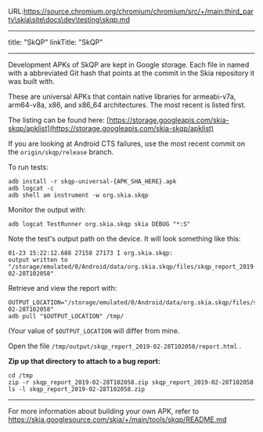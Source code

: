 URL:https://source.chromium.org/chromium/chromium/src/+/main:third_party\skia\site\docs\dev\testing\skqp.md

---
title: "SkQP"
linkTitle: "SkQP"

---


Development APKs of SkQP are kept in Google storage.  Each file in named
with a abbreviated Git hash that points at the commit in the Skia repository it
was built with.

These are universal APKs that contain native libraries for armeabi-v7a,
arm64-v8a, x86, and x86\_64 architectures. The most recent is listed first.

The listing can be found here:
[https://storage.googleapis.com/skia-skqp/apklist](https://storage.googleapis.com/skia-skqp/apklist)

If you are looking at Android CTS failures, use the most recent commit on the
`origin/skqp/release` branch.

To run tests:

    adb install -r skqp-universal-{APK_SHA_HERE}.apk
    adb logcat -c
    adb shell am instrument -w org.skia.skqp

Monitor the output with:

    adb logcat TestRunner org.skia.skqp skia DEBUG "*:S"

Note the test's output path on the device.  It will look something like this:

    01-23 15:22:12.688 27158 27173 I org.skia.skqp:
    output written to "/storage/emulated/0/Android/data/org.skia.skqp/files/skqp_report_2019-02-28T102058"

Retrieve and view the report with:

    OUTPUT_LOCATION="/storage/emulated/0/Android/data/org.skia.skqp/files/skqp_report_2019-02-28T102058"
    adb pull "$OUTPUT_LOCATION" /tmp/

(Your value of `$OUTPUT_LOCATION` will differ from mine.

Open the file `/tmp/output/skqp_report_2019-02-28T102058/report.html` .

**Zip up that directory to attach to a bug report:**

    cd /tmp
    zip -r skqp_report_2019-02-28T102058.zip skqp_report_2019-02-28T102058
    ls -l skqp_report_2019-02-28T102058.zip

* * *

For more information about building your own APK, refer to
https://skia.googlesource.com/skia/+/main/tools/skqp/README.md

